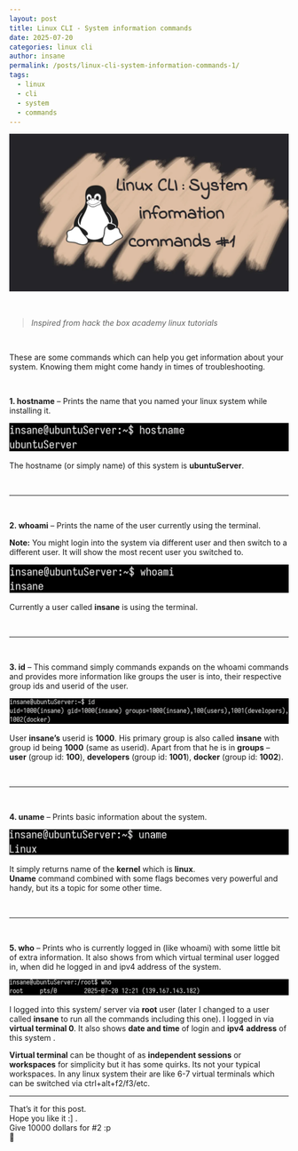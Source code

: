 ```yaml
---
layout: post
title: Linux CLI - System information commands
date: 2025-07-20
categories: linux cli
author: insane
permalink: /posts/linux-cli-system-information-commands-1/
tags:
  - linux
  - cli
  - system
  - commands
---
```


![Thumbnail for the post](/assets/linux-cli/linux-cli-system-information-commands-1/thumbnail.webp)

<br>

> _Inspired from hack the box academy linux tutorials_

<br>

These are some commands which can help you get information about your system. Knowing them might come handy in times of troubleshooting.  
  
<br>

**1. hostname** – Prints the name that you named your linux system while installing it.

![Output of hostname command](/assets/linux-cli/linux-cli-system-information-commands-1/hostname-cmd.webp)

The hostname (or simply name) of this system is **ubuntuServer**.
 
<br>

---

<br>

**2. whoami** – Prints the name of the user currently using the terminal.  
  
**Note:** You might login into the system via different user and then switch to a different user. It will show the most recent user you switched to.
   
![Output of whoami command](/assets/linux-cli/linux-cli-system-information-commands-1/whoami-cmd.webp)

Currently a user called **insane** is using the terminal.

<br>

---

<br>

**3. id** – This command simply commands expands on the whoami commands and provides more information like groups the user is into, their respective group ids and userid of the user.

![Output of id command](/assets/linux-cli/linux-cli-system-information-commands-1/id-cmd.webp)
   
User **insane’s** userid is **1000**. His primary group is also called **insane** with group id being **1000** (same as userid). Apart from that he is in **groups** – **user** (group id: **100**), **developers** (group id: **1001**), **docker** (group id: **1002**).

<br>

---

<br>

**4. uname** – Prints basic information about the system.

![Output of uname command](/assets/linux-cli/linux-cli-system-information-commands-1/uname-cmd.webp)
   
It simply returns name of the **kernel** which is **linux**.  
**Uname** command combined with some flags becomes very powerful and handy, but its a topic for some other time.

<br>

---

<br>

**5. who** – Prints who is currently logged in (like whoami) with some little bit of extra information. It also shows from which virtual terminal user logged in, when did he logged in and ipv4 address of the system.
   
![Output of who command](/assets/linux-cli/linux-cli-system-information-commands-1/who-cmd.webp)
   
I logged into this system/ server via **root** user (later I changed to a user called **insane** to run all the commands including this one). I logged in via **virtual terminal 0**. It also shows **date and time** of login and **ipv4** **address** of this system .  
  
**Virtual terminal** can be thought of as **independent sessions** or **workspaces** for simplicity but it has some quirks. Its not your typical workspaces. In any linux system their are like 6-7 virtual terminals which can be switched via ctrl+alt+f2/f3/etc.
   
---

That’s it for this post. <br>
Hope you like it :] . <br>
Give 10000 dollars for #2 :p <br>
🦖
